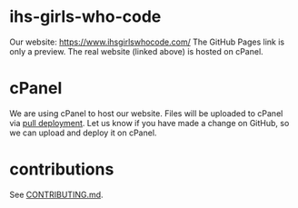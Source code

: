 # ihs-girls-who-code
Our website: https://www.ihsgirlswhocode.com/
The GitHub Pages link is only a preview. The real website (linked above) is hosted on cPanel.

# cPanel
We are using cPanel to host our website. Files will be uploaded to cPanel via [pull deployment](https://docs.cpanel.net/knowledge-base/web-services/guide-to-git-deployment/#manual-or-pull-deployment). Let us know if you have made a change on GitHub, so we can upload and deploy it on cPanel.

# contributions
See [CONTRIBUTING.md](https://github.com/ihs-gwc/ihs-gwc-website/blob/master/CONTRIBUTING.md).
